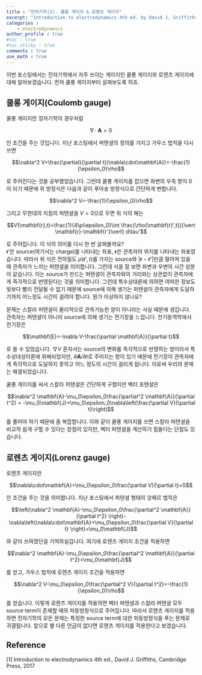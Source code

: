 ```yaml
---
title : "전자기학(2). 쿨롱 게이지 & 로렌츠 게이지"
excerpt: "Introduction to electrodynamics 4th ed. by David J. Griffiths, Chap.10"
categories :
    - electrodynamics
author_profile : true
#toc : true
#toc_sticky : true
comments : true
use_math : true
---
```


이번 포스팅에서는 전자기학에서 자주 쓰이는 게이지인 쿨롱 게이지와 로렌츠 게이지에 대해 알아보겠습니다. 먼저 쿨롱 게이지부터 살펴보도록 하죠.

## 쿨롱 게이지(Coulomb gauge)

쿨롱 게이지란 정자기학의 경우처럼

$$\nabla\cdot\mathbf{A}=0$$

인 조건을 주는 것입니다. 지난 포스팅에서 퍼텐셜의 정의를 가지고 가우스 법칙을 다시 쓰면

$$\nabla^2 V+\frac{\partial}{\partial t}(\nabla\cdot\mathbf{A})=-\frac{1}{\epsilon_0}\rho$$

로 주어진다는 것을 공부했었습니다. 그런데 쿨롱 게이지를 잡으면 좌변의 우측 항이 $0$이 되기 때문에 위 방정식은 다음과 같이 푸아송 방정식으로 간단하게 변합니다. 

$$\nabla^2 V=-\frac{1}{\epsilon_0}\rho$$

그리고 무한대의 지점의 퍼텐셜을 $V=0$으로 두면 위 식의 해는

$$V(\mathbf{r},t)=\frac{1}{4\pi\epsilon_0}\int \frac{\rho(\mathbf{r}',t)}{\vert \mathbf{r}-\mathbf{r'}\vert} d\tau'$$

로 주어집니다. 이 식의 의미를 다시 한 번 살펴볼까요?  
$\mathbf{r}'$은 source(여기서는 charge)를 나타내는 좌표, $\mathbf{r}$은 관측자의 위치를 나타내는 좌표였습니다. 따라서 위 식은 전하밀도 $\rho(\mathbf{r}',t)$를 가지는 source와 $\vert \mathbf{r}-\mathbf{r'}\vert$만큼 떨어져 있을 때 관측자가 느끼는 퍼텐셜을 의미합니다. 그런데 식을 잘 보면 좌변과 우변의 시간 성분이 같습니다. 이는 source가 만드는 퍼텐셜이 관측자와의 거리와는 상관없이 관측자에게 즉각적으로 반영된다는 것을 의미합니다. 그런데 특수상대론에 의하면 어떠한 정보도 빛보다 빨리 전달될 수 없기 때문에 source에 의해 생기는 퍼텐셜이 관측자에게 도달하기까지 어느정도 시간이 걸려야 합니다. 뭔가 이상하지 않나요?

문제는 스칼라 퍼텐셜이 물리적으로 관측가능한 양이 아니라는 사실 때문에 생깁니다. 관측자는 퍼텐셜이 아니라 source에 의해 생기는 전기장을 느낍니다. 전기동역학에서 전기장은

$$\mathbf{E}=-\nabla V-\frac{\partial \mathbf{A}}{\partial t}$$

로 쓸 수 있었습니다. $\nabla V$ 혼자서는 source의 변화를 즉각적으로 반영하는 양이라서 특수상대성이론에 위배되었지만, $\partial \mathbf{A}/\partial t$로 주어지는 항이 있기 때문에 전기장이 관측자에게 즉각적으로 도달하지 못하고 어느 정도의 시간이 걸리게 됩니다. 이로써 우리의 문제는 해결되었습니다.

쿨롱 게이지를 써서 스칼라 퍼텐셜은 간단하게 구했지만 벡터 포텐셜은 

$$\nabla^2 \mathbf{A}-\mu_0\epsilon_0\frac{\partial^2 \mathbf{A}}{\partial t^2} = -\mu_0\mathbf{J}+\mu_0\epsilon_0\nabla\left(\frac{\partial V}{\partial t}\right)$$

를 풀어야 하기 때문에 좀 복잡합니다. 이와 같이 쿨롱 게이지를 쓰면 스칼라 퍼텐셜을 비교적 쉽게 구할 수 있다는 장점이 있지만, 벡터 퍼텐셜을 계산하기 힘들다는 단점도 있습니다.

## 로렌츠 게이지(Lorenz gauge)

로렌츠 게이지란

$$\nabla\cdot\mathbf{A}+\mu_0\epsilon_0\frac{\partial V}{\partial t}=0$$

인 조건을 주는 것을 의미합니다. 지난 포스팅에서 퍼텐셜 형태의 앙페르 법칙은

$$\left(\nabla^2 \mathbf{A}-\mu_0\epsilon_0\frac{\partial^2 \mathbf{A}}{\partial t^2} \right)-\nabla\left(\nabla\cdot\mathbf{A}+\mu_0\epsilon_0\frac{\partial V}{\partial t} \right)=\mu_0\mathbf{J}$$

와 같이 쓰여졌던걸 기억하실겁니다. 여기에 로렌츠 게이지 조건을 적용하면

$$\nabla^2 \mathbf{A}-\mu_0\epsilon_0\frac{\partial^2 \mathbf{A}}{\partial t^2}=\mu_0\mathbf{J}$$

를 얻고, 가우스 법칙에 로렌츠 게이지 조건을 적용하면

$$\nabla^2 V-\mu_0\epsilon_0\frac{\partial^2 V}{\partial t^2}=-\frac{1}{\epsilon_0}\rho$$

를 얻습니다. 이렇게 로렌츠 게이지를 적용하면 벡터 퍼텐셜과 스칼라 퍼텐셜 모두 source term이 존재할 때의 파동방정식으로 주어집니다. 따라서 로렌츠 게이지를 적용하면 전자기학의 모든 문제는 특정한 source term에 대한 파동방정식을 푸는 문제로 귀결됩니다. 앞으로 별 다른 언급이 없다면 로렌츠 게이지를 적용한다고 보겠습니다. 


## Reference

[1] Introduction to electrodynamics 4th ed., David J. Griffiths, Cambridge Press, 2017

